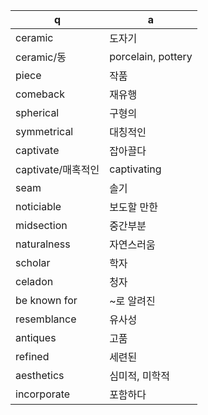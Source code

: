 q | a
---|---
ceramic	| 도자기
ceramic/동	| porcelain, pottery
piece	| 작품
comeback	| 재유행
spherical	| 구형의
symmetrical	| 대칭적인
captivate	| 잡아끌다
captivate/매혹적인	| captivating
seam	| 솔기
noticiable	| 보도할 만한
midsection	| 중간부분
naturalness	| 자연스러움
scholar	| 학자
celadon	| 청자
be known for	| ~로 알려진
resemblance	| 유사성
antiques	| 고품
refined	| 세련된
aesthetics	| 심미적, 미학적
incorporate	| 포함하다